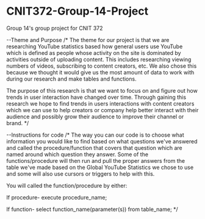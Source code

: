 # CNIT372-Group-14-Project
Group 14's group project for CNIT 372


--Theme and Purpose
/*
The theme for our project is that we are researching YouTube statistics based how general users use YouTube which is defined as people whose activity on the site is dominated by activities outside of uploading content. This includes researching viewing numbers of videos, subscribing to content creators, etc. We also chose this because we thought it would give us the most amount of data to work with during our research and make tables and functions.

The purpose of this research is that we want to focus on and figure out how trends in user interaction have changed over time. Through gaining this research we hope to find trends in users interactions with content creators which we can use to help creators or company help better interact with their audience and possibly grow their audience to improve their channel or brand.
*/

--Instructions for code
/*
The way you can our code is to choose what information you would like to find based on what questions we've answered and called the procedure/function that covers that question which are named around which question they answer. Some of the functions/procedure will then run and pull the proper answers from the table we've made based on the Global YouTube Statistics we chose to use and some will also use cursors or triggers to help with this.

You will called the function/procedure by either:

If procedure-
    execute procedure_name;

If function-
    select function_name(parameter(s))
    from table_name;
*/
